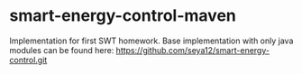 # smart-energy-control-maven
Implementation for first SWT homework. Base implementation with only java modules can be found here: https://github.com/seya12/smart-energy-control.git
